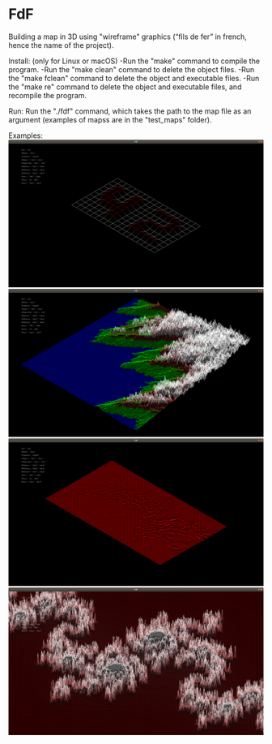 # FdF
Building a map in 3D using "wireframe" graphics (“fils de fer” in french, hence the name of the project).

Install:
  (only for Linux or macOS)
  -Run the "make" command to compile the program.
  -Run the "make clean" command to delete the object files.
  -Run the "make fclean" command to delete the object and executable files.
  -Run the "make re" command to delete the object and executable files, and recompile the program.
  
Run:
  Run the "./fdf" command, which takes the path to the map file as an argument (examples of mapss are in the "test_maps" folder).

Examples:
![alt text](screenshots/42.png)​
![alt text](screenshots/t1.png)​
![alt text](screenshots/mars.png)​
![alt text](screenshots/julia.png)​
